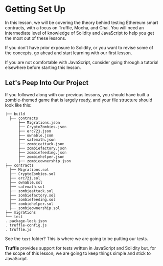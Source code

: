 # Getting Set Up

In this lesson, we will be covering the theory behind testing Ethereum smart contracts, with a focus on Truffle, Mocha, and Chai. You will need an intermediate level of knowledge of Solidity and JavaScript to help you get the most out of these lessons.

If you don't have prior exposure to Solidity, or you want to revise some of the concepts, go ahead and start learning with our first lesson.

If you are not comfortable with JavaScript, consider going through a tutorial elsewhere before starting this lesson.

## Let's Peep Into Our Project

If you followed along with our previous lessons, you should have built a zombie-themed game that is largely ready, and your file structure should look like this:

```
├── build
  ├── contracts
      ├── Migrations.json
      ├── CryptoZombies.json
      ├── erc721.json
      ├── ownable.json
      ├── safemath.json
      ├── zombieattack.json
      ├── zombiefactory.json
      ├── zombiefeeding.json
      ├── zombiehelper.json
      ├── zombieownership.json
├── contracts
  ├── Migrations.sol
  ├── CryptoZombies.sol
  ├── erc721.sol
  ├── ownable.sol
  ├── safemath.sol
  ├── zombieattack.sol
  ├── zombiefactory.sol
  ├── zombiefeeding.sol
  ├── zombiehelper.sol
  ├── zombieownership.sol
├── migrations
└── test
. package-lock.json
. truffle-config.js
. truffle.js
```

See the `test` folder? This is where we are going to be putting our tests.

**Truffle** provides support for tests written in JavaScript and Solidity but, for the scope of this lesson, we are going to keep things simple and stick to JavaScript.
